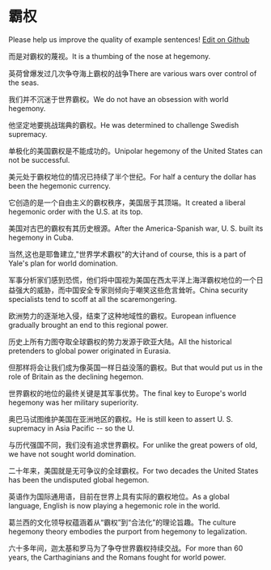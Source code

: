 # 霸权

Please help us improve the quality of example sentences! [Edit on Github](https://github.com/jiyushe/jiyu-example-sentence-source/blob/main/chinese/baquan.md)

<p><span class="chinese">而是对霸权的蔑视。</span><span class="english">It is a thumbing of the nose at hegemony.</span></p>

<p><span class="chinese">英荷曾爆发过几次争夺海上霸权的战争</span><span class="english">There are various wars over control of the seas.</span></p>

<p><span class="chinese">我们并不沉迷于世界霸权。</span><span class="english">We do not have an obsession with world hegemony.</span></p>

<p><span class="chinese">他坚定地要挑战瑞典的霸权。</span><span class="english">He was determined to challenge Swedish supremacy.</span></p>

<p><span class="chinese">单极化的美国霸权是不能成功的。</span><span class="english">Unipolar hegemony of the United States can not be successful.</span></p>

<p><span class="chinese">美元处于霸权地位的情况已持续了半个世纪。</span><span class="english">For half a century the dollar has been the hegemonic currency.</span></p>

<p><span class="chinese">它创造的是一个自由主义的霸权秩序，美国居于其顶端。</span><span class="english">It created a liberal hegemonic order with the U.S. at its top.</span></p>

<p><span class="chinese">美国对古巴的霸权有其历史根源。</span><span class="english">After the America-Spanish war, U. S. built its hegemony in Cuba.</span></p>

<p><span class="chinese">当然,这也是耶鲁建立,"世界学术霸权"的大计</span><span class="english">and of course, this is a part of Yale's plan for world domination.</span></p>

<p><span class="chinese">军事分析家们感到恐慌，他们将中国视为美国在西太平洋上海洋霸权地位的一个日益强大的威胁，而中国安全专家则倾向于嘲笑这些危言耸听。</span><span class="english">China security specialists tend to scoff at all the scaremongering.</span></p>

<p><span class="chinese">欧洲势力的逐渐地入侵，结束了这种地域性的霸权。</span><span class="english">European influence gradually brought an end to this regional power.</span></p>

<p><span class="chinese">历史上所有力图夺取全球霸权的势力发源于欧亚大陆。</span><span class="english">All the historical pretenders to global power originated in Eurasia.</span></p>

<p><span class="chinese">但那样将会让我们成为像英国一样日益没落的霸权。</span><span class="english">But that would put us in the role of Britain as the declining hegemon.</span></p>

<p><span class="chinese">世界霸权的地位的最终关键是其军事优势。</span><span class="english">The final key to Europe's world hegemony was her military superiority.</span></p>

<p><span class="chinese">奥巴马试图维护美国在亚洲地区的霸权。</span><span class="english">He is still keen to assert U. S. supremacy in Asia Pacific -- so the U.</span></p>

<p><span class="chinese">与历代强国不同，我们没有追求世界霸权。</span><span class="english">For unlike the great powers of old, we have not sought world domination.</span></p>

<p><span class="chinese">二十年来，美国就是无可争议的全球霸权。</span><span class="english">For two decades the United States has been the undisputed global hegemon.</span></p>

<p><span class="chinese">英语作为国际通用语，目前在世界上具有实际的霸权地位。</span><span class="english">As a global language, English is now playing a hegemonic role in the world.</span></p>

<p><span class="chinese">葛兰西的文化领导权蕴涵着从“霸权”到“合法化”的理论旨趣。</span><span class="english">The culture hegemony theory embodies the purport from hegemony to legalization.</span></p>

<p><span class="chinese">六十多年间，迦太基和罗马为了争夺世界霸权持续交战。</span><span class="english">For more than 60 years, the Carthaginians and the Romans fought for world power.</span></p>

